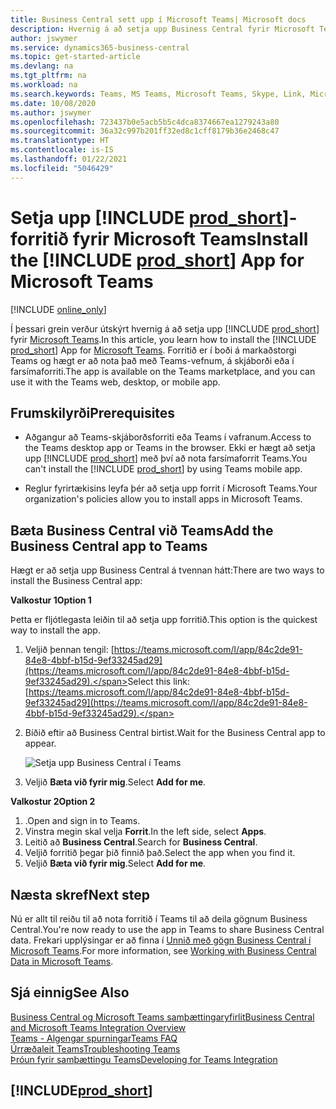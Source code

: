 ```yaml
---
title: Business Central sett upp í Microsoft Teams| Microsoft docs
description: Hvernig á að setja upp Business Central fyrir Microsoft Teams.
author: jswymer
ms.service: dynamics365-business-central
ms.topic: get-started-article
ms.devlang: na
ms.tgt_pltfrm: na
ms.workload: na
ms.search.keywords: Teams, MS Teams, Microsoft Teams, Skype, Link, Microsoft 365, collaborate, collaboration, teamwork
ms.date: 10/08/2020
ms.author: jswymer
ms.openlocfilehash: 723437b0e5acb5b5c4dca8374667ea1279243a80
ms.sourcegitcommit: 36a32c997b201ff32ed8c1cff8179b36e2468c47
ms.translationtype: HT
ms.contentlocale: is-IS
ms.lasthandoff: 01/22/2021
ms.locfileid: "5046429"
---
```

# <a name="install-the-prod_short-app-for-microsoft-teams"></a><span data-ttu-id="27973-103">Setja upp [!INCLUDE [prod_short](includes/prod_short.md)]-forritið fyrir Microsoft Teams</span><span class="sxs-lookup"><span data-stu-id="27973-103">Install the [!INCLUDE [prod_short](includes/prod_short.md)] App for Microsoft Teams</span></span>

[!INCLUDE [online_only](includes/online_only.md)]

<span data-ttu-id="27973-104">Í þessari grein verður útskýrt hvernig á að setja upp [!INCLUDE [prod_short](includes/prod_short.md)] fyrir [Microsoft Teams](https://www.microsoft.com/en-us/microsoft-365/microsoft-teams).</span><span class="sxs-lookup"><span data-stu-id="27973-104">In this article, you learn how to install the [!INCLUDE [prod_short](includes/prod_short.md)] App for [Microsoft Teams](https://www.microsoft.com/en-us/microsoft-365/microsoft-teams).</span></span> <span data-ttu-id="27973-105">Forritið er í boði á markaðstorgi Teams og hægt er að nota það með Teams-vefnum, á skjáborði eða í farsímaforriti.</span><span class="sxs-lookup"><span data-stu-id="27973-105">The app is available on the Teams marketplace, and you can use it with the Teams web, desktop, or mobile app.</span></span>

## <a name="prerequisites"></a><span data-ttu-id="27973-106">Frumskilyrði</span><span class="sxs-lookup"><span data-stu-id="27973-106">Prerequisites</span></span>

- <span data-ttu-id="27973-107">Aðgangur að Teams-skjáborðsforriti eða Teams í vafranum.</span><span class="sxs-lookup"><span data-stu-id="27973-107">Access to the Teams desktop app or Teams in the browser.</span></span> <span data-ttu-id="27973-108">Ekki er hægt að setja upp [!INCLUDE [prod_short](includes/prod_short.md)] með því að nota farsímaforrit Teams.</span><span class="sxs-lookup"><span data-stu-id="27973-108">You can't install the [!INCLUDE [prod_short](includes/prod_short.md)] by using Teams mobile app.</span></span>

- <span data-ttu-id="27973-109">Reglur fyrirtækisins leyfa þér að setja upp forrit í Microsoft Teams.</span><span class="sxs-lookup"><span data-stu-id="27973-109">Your organization's policies allow you to install apps in Microsoft Teams.</span></span>

## <a name="add-the-business-central-app-to-teams"></a><span data-ttu-id="27973-110">Bæta Business Central við Teams</span><span class="sxs-lookup"><span data-stu-id="27973-110">Add the Business Central app to Teams</span></span>

<span data-ttu-id="27973-111">Hægt er að setja upp Business Central á tvennan hátt:</span><span class="sxs-lookup"><span data-stu-id="27973-111">There are two ways to install the Business Central app:</span></span>

<span data-ttu-id="27973-112">**Valkostur 1**</span><span class="sxs-lookup"><span data-stu-id="27973-112">**Option 1**</span></span>

<span data-ttu-id="27973-113">Þetta er fljótlegasta leiðin til að setja upp forritið.</span><span class="sxs-lookup"><span data-stu-id="27973-113">This option is the quickest way to install the app.</span></span>

1. <span data-ttu-id="27973-114">Veljið þennan tengil: [https://teams.microsoft.com/l/app/84c2de91-84e8-4bbf-b15d-9ef33245ad29](https://teams.microsoft.com/l/app/84c2de91-84e8-4bbf-b15d-9ef33245ad29).</span><span class="sxs-lookup"><span data-stu-id="27973-114">Select this link: [https://teams.microsoft.com/l/app/84c2de91-84e8-4bbf-b15d-9ef33245ad29](https://teams.microsoft.com/l/app/84c2de91-84e8-4bbf-b15d-9ef33245ad29).</span></span>

2. <span data-ttu-id="27973-115">Bíðið eftir að Business Central birtist.</span><span class="sxs-lookup"><span data-stu-id="27973-115">Wait for the Business Central app to appear.</span></span>

    ![Setja upp Business Central í Teams](media/teams-install-app.png)

3. <span data-ttu-id="27973-117">Veljið **Bæta við fyrir mig**.</span><span class="sxs-lookup"><span data-stu-id="27973-117">Select **Add for me**.</span></span>

<span data-ttu-id="27973-118">**Valkostur 2**</span><span class="sxs-lookup"><span data-stu-id="27973-118">**Option 2**</span></span>

1. <span data-ttu-id="27973-119">.</span><span class="sxs-lookup"><span data-stu-id="27973-119">Open and sign in to Teams.</span></span>
2. <span data-ttu-id="27973-120">Vinstra megin skal velja **Forrit**.</span><span class="sxs-lookup"><span data-stu-id="27973-120">In the left side, select **Apps**.</span></span>
3. <span data-ttu-id="27973-121">Leitið að **Business Central**.</span><span class="sxs-lookup"><span data-stu-id="27973-121">Search for **Business Central**.</span></span>
4. <span data-ttu-id="27973-122">Veljið forritið þegar þið finnið það.</span><span class="sxs-lookup"><span data-stu-id="27973-122">Select the app when you find it.</span></span>
5. <span data-ttu-id="27973-123">Veljið **Bæta við fyrir mig**.</span><span class="sxs-lookup"><span data-stu-id="27973-123">Select **Add for me**.</span></span>

## <a name="next-step"></a><span data-ttu-id="27973-124">Næsta skref</span><span class="sxs-lookup"><span data-stu-id="27973-124">Next step</span></span>

<span data-ttu-id="27973-125">Nú er allt til reiðu til að nota forritið í Teams til að deila gögnum Business Central.</span><span class="sxs-lookup"><span data-stu-id="27973-125">You're now ready to use the app in Teams to share Business Central data.</span></span> <span data-ttu-id="27973-126">Frekari upplýsingar er að finna í [Unnið með gögn Business Central í Microsoft Teams](across-working-with-teams.md).</span><span class="sxs-lookup"><span data-stu-id="27973-126">For more information, see [Working with Business Central Data in Microsoft Teams](across-working-with-teams.md).</span></span>

## <a name="see-also"></a><span data-ttu-id="27973-127">Sjá einnig</span><span class="sxs-lookup"><span data-stu-id="27973-127">See Also</span></span>

[<span data-ttu-id="27973-128">Business Central og Microsoft Teams samþættingaryfirlit</span><span class="sxs-lookup"><span data-stu-id="27973-128">Business Central and Microsoft Teams Integration Overview</span></span>](across-teams-overview.md)  
[<span data-ttu-id="27973-129">Teams - Algengar spurningar</span><span class="sxs-lookup"><span data-stu-id="27973-129">Teams FAQ</span></span>](teams-faq.md)  
[<span data-ttu-id="27973-130">Úrræðaleit Teams</span><span class="sxs-lookup"><span data-stu-id="27973-130">Troubleshooting Teams</span></span>](admin-teams-troubleshooting.md)  
[<span data-ttu-id="27973-131">Þróun fyrir samþættingu Teams</span><span class="sxs-lookup"><span data-stu-id="27973-131">Developing for Teams Integration</span></span>](/dynamics365/business-central/dev-itpro/developer/devenv-develop-for-teams)  

## [!INCLUDE[prod_short](includes/free_trial_md.md)]  
